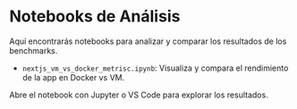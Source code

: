 # Notebooks de Análisis

Aquí encontrarás notebooks para analizar y comparar los resultados de los benchmarks.

- `nextjs_vm_vs_docker_metrisc.ipynb`: Visualiza y compara el rendimiento de la app en Docker vs VM.

Abre el notebook con Jupyter o VS Code para explorar los resultados.